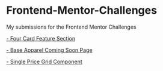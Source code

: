 # Frontend-Mentor-Challenges

My submissions for the Frontend Mentor Challenges

<a href="https://omekra.github.io/Frontend-Mentor/four-card-feature-section/index.html">- Four Card Feature Section</a>

<a href="https://omekra.github.io/Frontend-Mentor/base-apparel-coming-soon/index.html">- Base Apparel Coming Soon Page</a>

<a href="https://omekra.github.io/Frontend-Mentor/single-price-grid-component/index.html">- Single Price Grid Component</a>
